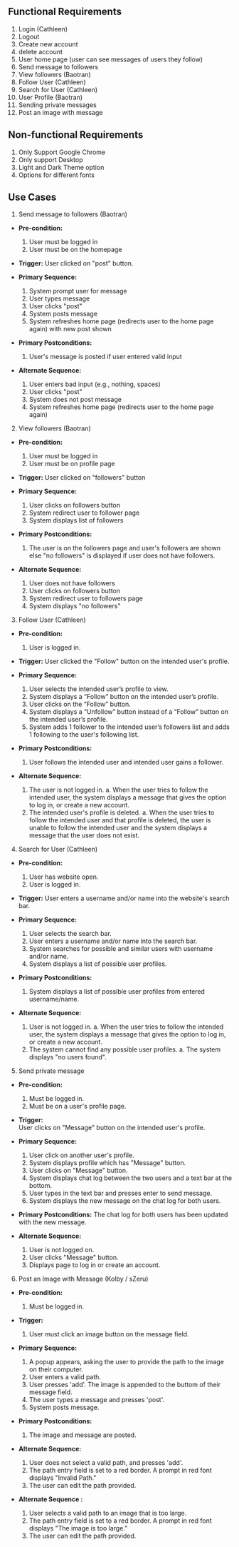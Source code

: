 
## Functional Requirements

1. Login (Cathleen)
2. Logout
3. Create new account
4. delete account
5. User home page (user can see messages of users they follow)
6. Send message to followers 
7. View followers (Baotran)
8. Follow User (Cathleen)
9. Search for User (Cathleen)
10. User Profile (Baotran)
11. Sending private messages
12. Post an image with message

## Non-functional Requirements

1. Only Support Google Chrome
2. Only support Desktop
3. Light and Dark Theme option
4. Options for different fonts

## Use Cases

1. Send message to followers (Baotran)
- **Pre-condition:** 
  1. User must be logged in
  2. User must be on the homepage

- **Trigger:** 
  User clicked on "post" button.

- **Primary Sequence:**
  1. System prompt user for message
  2. User types message
  3. User clicks "post"
  4. System posts message
  5. System refreshes home page (redirects user to the home page again) with new post shown

- **Primary Postconditions:** 
  1. User's message is posted if user entered valid input

- **Alternate Sequence:**
  1. User enters bad input (e.g., nothing, spaces)
  2. User clicks "post"
  3. System does not post message
  4. System refreshes home page (redirects user to the home page again)

2. View followers (Baotran)
- **Pre-condition:** 
  1. User must be logged in
  2. User must be on profile page

- **Trigger:** 
  User clicked on "followers" button

- **Primary Sequence:**
  1. User clicks on followers button
  2. System redirect user to follower page
  3. System displays list of followers
  
- **Primary Postconditions:**
  1. The user is on the followers page and user's followers are shown else "no followers" is displayed if user does not have followers.

- **Alternate Sequence:**
  1. User does not have followers
  2. User clicks on followers button
  3. System redirect user to followers page
  4. System displays "no followers"


3. Follow User (Cathleen)
- **Pre-condition:**
  1. User is logged in.

- **Trigger:**
  User clicked the "Follow" button on the intended user's profile. 

- **Primary Sequence:**
  1. User selects the intended user’s profile to view.
  2. System displays a “Follow” button on the intended user’s profile.
  3. User clicks on the “Follow” button.
  4. System displays a “Unfollow” button instead of a “Follow” button on the intended user’s profile.
  5. System adds 1 follower to the intended user’s followers list and adds 1 following to the user's following list.

- **Primary Postconditions:**
  1. User follows the intended user and intended user gains a follower.

- **Alternate Sequence:**
  1. The user is not logged in.
	a. When the user tries to follow the intended user, the system displays a message that gives the option to log in, or create a new account.
  2. The intended user's profile is deleted.
  a. When the user tries to follow the intended user and that profile is deleted, the user is unable to follow the intended user and the system displays a message that the user does not exist.

4. Search for User (Cathleen)
- **Pre-condition:**
  1. User has website open.
  2. User is logged in.

- **Trigger:**
  User enters a username and/or name into the website's search bar.

- **Primary Sequence:**
  1. User selects the search bar. 
  2. User enters a username and/or name into the search bar.
  3. System searches for possible and similar users with username and/or name.
  4. System displays a list of possible user profiles.

- **Primary Postconditions:**
  1. System displays a list of possible user profiles from entered username/name.

- **Alternate Sequence:**
  1. User is not logged in.
  a. When the user tries to follow the intended user, the system displays a message that gives the option to log in, or create a new account.
  2. The system cannot find any possible user profiles.
	a. The system displays "no users found".

5. Send private message
- **Pre-condition:** 
  1. Must be logged in.
  2. Must be on a user's profile page.

- **Trigger:**  
  User clicks on "Message" button on the intended user's profile.	

- **Primary Sequence:**
  1. User click on another user's profile.
  2. System displays profile which has "Message" button.
  3. User clicks on "Message" button.
  4. System displays chat log between the two users and a text bar at the bottom.
  5. User types in the text bar and presses enter to send message.
  6. System displays the new message on the chat log for both users.

- **Primary Postconditions:** 
  The chat log for both users has been updated with the new message.

- **Alternate Sequence:**
  1. User is not logged on.
  2. User clicks "Message" button.
  3. Displays page to log in or create an account.

6.  Post an Image with Message (Kolby / sZeru)
- **Pre-condition:**
  1. Must be logged in.

- **Trigger:** 
  1. User must click an image button on the message field.

- **Primary Sequence:**
  1. A popup appears, asking the user to provide the path to the image on their computer.
  2. User enters a valid path.
  3. User presses 'add'. The image is appended to the buttom of their message field.
  4. The user types a message and presses 'post'.
  5. System posts message.

- **Primary Postconditions:**
  1. The image and message are posted.

- **Alternate Sequence:**
  1. User does not select a valid path, and presses 'add'.
  2. The path entry field is set to a red border. A prompt in red font displays "Invalid Path."
  3. The user can edit the path provided.

- **Alternate Sequence <optional>:** 
  1. User selects a valid path to an image that is too large.
  2. The path entry field is set to a red border. A prompt in red font displays "The image is too large."
  3. The user can edit the path provided.


